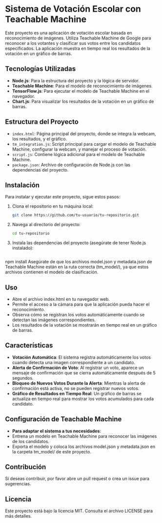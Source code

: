 # Sistema de Votación Escolar con Teachable Machine

Este proyecto es una aplicación de votación escolar basada en reconocimiento de imágenes. Utiliza Teachable Machine de Google para reconocer a los votantes y clasificar sus votos entre los candidatos especificados. La aplicación muestra en tiempo real los resultados de la votación en un gráfico de barras.

## Tecnologías Utilizadas

- **Node.js**: Para la estructura del proyecto y la lógica de servidor.
- **Teachable Machine**: Para el modelo de reconocimiento de imágenes.
- **TensorFlow.js**: Para ejecutar el modelo de Teachable Machine en el navegador.
- **Chart.js**: Para visualizar los resultados de la votación en un gráfico de barras.

## Estructura del Proyecto

- `index.html`: Página principal del proyecto, donde se integra la webcam, los resultados, y el gráfico.
- `tm_integration.js`: Script principal para cargar el modelo de Teachable Machine, configurar la webcam, y manejar el proceso de votación.
- `script.js`: Contiene lógica adicional para el modelo de Teachable Machine.
- `package.json`: Archivo de configuración de Node.js con las dependencias del proyecto.

## Instalación

Para instalar y ejecutar este proyecto, sigue estos pasos:

1. Clona el repositorio en tu máquina local:

   ```bash
   git clone https://github.com/tu-usuario/tu-repositorio.git
2. Navega al directorio del proyecto:
    ```bash
   cd tu-repositorio
3.  Instala las dependencias del proyecto (asegúrate de tener Node.js instalado):
    ```bash
   npm install
Asegúrate de que los archivos model.json y metadata.json de Teachable Machine están en la ruta correcta (tm_model/), ya que estos archivos contienen el modelo de clasificación.

## Uso
- Abre el archivo index.html en tu navegador web.
- Permite el acceso a la cámara para que la aplicación pueda hacer el reconocimiento.
- Observa cómo se registran los votos automáticamente cuando se detectan las imágenes correspondientes.
- Los resultados de la votación se mostrarán en tiempo real en un gráfico de barras.

## Características
- **Votación Automática**: El sistema registra automáticamente los votos cuando detecta una imagen correspondiente a un candidato.
- **Alerta de Confirmación de Voto**: Al registrar un voto, aparece un mensaje de confirmación que se cierra automáticamente después de 5 segundos.
- **Bloqueo de Nuevos Votos Durante la Alerta**: Mientras la alerta de confirmación está activa, no se pueden registrar nuevos votos.
- **Gráfico de Resultados en Tiempo Real**: Un gráfico de barras se actualiza en tiempo real para mostrar los votos acumulados para cada candidato.

## Configuración de Teachable Machine

- **Para adaptar el sistema a tus necesidades**:
- Entrena un modelo en Teachable Machine para reconocer las imágenes de los candidatos.
- Exporta el modelo y coloca los archivos model.json y metadata.json en la carpeta tm_model/ de este proyecto.

## Contribución
Si deseas contribuir, por favor abre un pull request o crea un issue para sugerencias.

## Licencia
Este proyecto está bajo la licencia MIT. Consulta el archivo LICENSE para más detalles.
